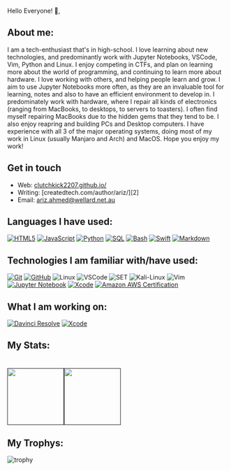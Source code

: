 Hello Everyone! 👋,

## About me:

I am a tech-enthusiast that's in high-school. I love learning about new technologies, and predominantly work with Jupyter Notebooks, VSCode, Vim, Python and Linux. I enjoy competing in CTFs, and plan on learning more about the world of programming, and continuing to learn more about hardware. I love working with others, and helping people learn and grow. I aim to use Jupyter Notebooks more often, as they are an invaluable tool for learning, notes and also to have an efficient environment to develop in. I predominately work with hardware, where I repair all kinds of electronics (ranging from MacBooks, to desktops, to servers to toasters). I often find myself repairing MacBooks due to the hidden gems that they tend to be. I also enjoy reapring and building PCs and Desktop computers. I have experience with all 3 of the major operating systems, doing most of my work in Linux (usually Manjaro and Arch) and MacOS. Hope you enjoy my work!

## Get in touch

- Web: [clutchkick2207.github.io/][1]
- Writing: [createdtech.com/author/ariz/][2]
- Email: ariz.ahmed@wellard.net.au

## Languages I have used:

[![HTML5](https://img.shields.io/badge/-HTML5-000000?style=flat&logo=HTML5)](https://github.com/ClutchKick2207/My-First-Website)
[![JavaScript](https://img.shields.io/badge/-JavaScript-000000?style=flat&logo=javascript)](https://github.com/ClutchKick2207/My-First-Website)
[![Python](https://img.shields.io/badge/-Python-000000?style=flat&logo=python)](https://github.com/ClutchKick2207/coding-notes)
[![SQL](https://img.shields.io/badge/-SQL-000000?style=flat&logo=MySQL)](https://github.com/ClutchKick2207/coding-notes)
[![Bash](https://img.shields.io/badge/-âŒ¨&nbsp;&nbsp;Bash-000000?style=flat)](https://www.gnu.org/software/bash/)
[![Swift](https://img.shields.io/badge/-Swift-000000?style=flat&logo=swift&)](https://github.com/ClutchKick2207/coding-notes)
[![Markdown](https://img.shields.io/badge/-Markdown-000000?style=flat&logo=markdown&)](https://github.com/ClutchKick2207/coding-notes)

## Technologies I am familiar with/have used:

[![Git](https://img.shields.io/badge/-Git-000000?style=flat&logo=git&logoColor=F05032)](https://git-scm.com/)
[![GitHub](https://img.shields.io/badge/-GitHub-000000?style=flat&logo=github&logoColor=FFFFFF)](https://github.com/ClutchKick2207/)
![Linux](https://img.shields.io/badge/-Linux-000000?style=flat&logo=linux&logoColor=FCC624)
![VSCode](https://img.shields.io/badge/-VSCode-000000?style=flat&logo=Visual-Studio-Code&logoColor=0766B7)
![SET](https://img.shields.io/badge/🤫&nbsp;&nbsp;SET&nbsp;-000000?style=flat)
![Kali-Linux](https://img.shields.io/badge/🔐&nbsp;&nbsp;Kali&nbsp;Linux&nbsp;-000000?style=flat)
![Vim](https://img.shields.io/badge/-Vim-000000?style=flat&logo=vim&logoColor=009933)
[![Jupyter Notebook](https://img.shields.io/badge/-Jupyter%20Notebook-000000?style=flat&logo=Jupyter)](https://jupyter.org/index.html)
[![Xcode](https://img.shields.io/badge/-Xcode-000000?style=flat&logo=xcode&)](https://developer.apple.com/xcode/)
[![Amazon AWS Certification](https://img.shields.io/badge/-AWS%20Machine%20Learning-000000?style=flat&logo=amazon)](https://coursera.org/share/d17dc778925bae7807c5e2353a8a9bf9)

## What I am working on:

[![Davinci Resolve](https://img.shields.io/badge/💥&nbsp;&nbsp;Davinci&nbsp;Resolve&nbsp;-000000?style=flat)](https://www.blackmagicdesign.com/products/davinciresolve/)
[![Xcode](https://img.shields.io/badge/🖥&nbsp;&nbsp;Xcode&nbsp;-000000?style=flat)](https://developer.apple.com/xcode/)

## My Stats:

<h1>
    <a href="">
        <img align="" height='130px' src="https://github-readme-stats.vercel.app/api?username=ClutchKick2207&hide_title=truee&show_icons=true&include_all_commits=true&line_height=21&bg_color=0,EC6C6C,FFD479,FFFC79,73FA79&theme=graywhite"/><img align="" height='130px' src="https://github-readme-stats.vercel.app/api/top-langs/?username=ClutchKick2207&hide_title=true&include_all_languages=true&layout=compact&bg_color=0,73FA79,73FDFF,7A81FF&theme=graywhite" />
    </a>
</h1>

## My Trophys:

![trophy](https://github-profile-trophy.vercel.app/?username=ClutchKick2207&theme=nord&no-frame=true&rank=SSS,SS,S,AAA,AA,A,SECRET,B)



[1]: https://clutchkick2207.github.io/
